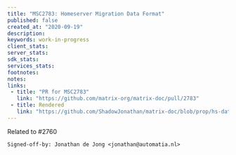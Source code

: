 ```yaml
---
title: "MSC2783: Homeserver Migration Data Format"
published: false
created_at: "2020-09-19"
description:
keywords: work-in-progress
client_stats:
server_stats:
sdk_stats:
services_stats:
footnotes:
notes:
links:
 - title: "PR for MSC2783"
   link: "https://github.com/matrix-org/matrix-doc/pull/2783"
 - title: Rendered
   link: "https://github.com/ShadowJonathan/matrix-doc/blob/prop/hs-data/proposals/2783-homeserver-migration-data-format.md"
---
```


Related to #2760

`Signed-off-by: Jonathan de Jong <jonathan@automatia.nl>`
